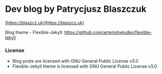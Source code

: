 # Dev blog by Patrycjusz Blaszczuk

[https://blaszcz.uk](https://blaszcz.uk)

Blog theme - Flexible-Jekyll: https://github.com/artemsheludko/flexible-jekyll

### License

- Blog posts are licensed with GNU General Public License v3.0
- Flexible-Jekyll theme is licensed with GNU General Public License v3.0
